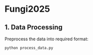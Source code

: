 # Fungi2025

## 1. Data Processing
Preprocess the data into required format:
```bash
python process_data.py


